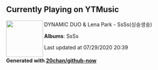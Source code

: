 ## Currently Playing on YTMusic

[<img align="left" width="100" src="https://lh3.googleusercontent.com/uTYmUjsjFF2--3g_0K59axxB9x2lKWEzp8Y_ft3MH-Clpk58RX1mh-0V1WpXhDTV-uxk1yUgce4nGY4">](https://music.youtube.com/channel/UC0RmG5tT5r05BDBlW55i-pA)

DYNAMIC DUO & Lena Park - SsSs(싱숭생숭)

**Albums**: SsSs

Last updated at 07/29/2020 20:39

#### Generated with [20chan/github-now](https://github.com/20chan/github-now)


<!--
**20chan/20chan** is a ✨ _special_ ✨ repository because its `README.md` (this file) appears on your GitHub profile.

Here are some ideas to get you started:

- 🔭 I’m currently working on ...
- 🌱 I’m currently learning ...
- 👯 I’m looking to collaborate on ...
- 🤔 I’m looking for help with ...
- 💬 Ask me about ...
- 📫 How to reach me: ...
- 😄 Pronouns: ...
- ⚡ Fun fact: ...
-->
